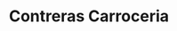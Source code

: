 ---
title: Contreras Carroceria
link: http://www.aacontreras.com/
year: 2015
color: green
order: 5
img_1x: browser_contreras@1x.jpg
img_2x: browser_contreras@2x.jpg
role: Design, Development, Wordpress
description: A cute little website for a Mexican auto repair shop. Their old website was a gorgeous piece of Y2K Matrix-inspired, table-based design, so I made sure to keep that look and feel, while making the website modern and responsive. I designed and built a custom Wordpress theme, using Timber and custom fields to make the homepage a breeze to update.
---